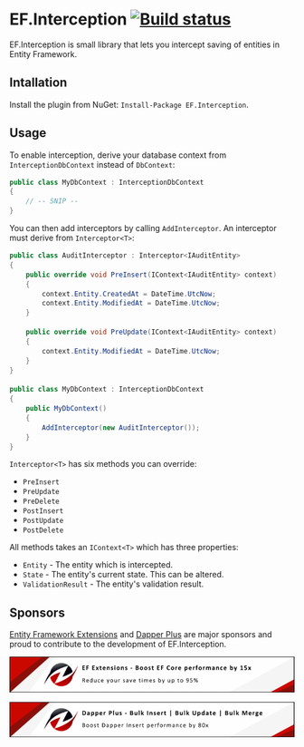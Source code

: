 # EF.Interception [![Build status](https://ci.appveyor.com/api/projects/status/701q9uw8kker5kqx)](https://ci.appveyor.com/project/khellang/ef-interception)

EF.Interception is small library that lets you intercept saving of entities in Entity Framework.

## Intallation

Install the plugin from NuGet: `Install-Package EF.Interception`.

## Usage

To enable interception, derive your database context from `InterceptionDbContext` instead of `DbContext`:

```csharp
public class MyDbContext : InterceptionDbContext
{
    // -- SNIP --
}
```

You can then add interceptors by calling `AddInterceptor`. An interceptor must derive from `Interceptor<T>`:

```csharp
public class AuditInterceptor : Interceptor<IAuditEntity>
{
    public override void PreInsert(IContext<IAuditEntity> context)
    {
        context.Entity.CreatedAt = DateTime.UtcNow;
        context.Entity.ModifiedAt = DateTime.UtcNow;
    }

    public override void PreUpdate(IContext<IAuditEntity> context)
    {
        context.Entity.ModifiedAt = DateTime.UtcNow;
    }
}

public class MyDbContext : InterceptionDbContext
{
    public MyDbContext()
    {
        AddInterceptor(new AuditInterceptor());
    }
}
```

`Interceptor<T>` has six methods you can override:
 - `PreInsert`
 - `PreUpdate`
 - `PreDelete`
 - `PostInsert`
 - `PostUpdate`
 - `PostDelete`

All methods takes an `IContext<T>` which has three properties:
 - `Entity` - The entity which is intercepted.
 - `State` - The entity's current state. This can be altered.
 - `ValidationResult` - The entity's validation result.

## Sponsors

[Entity Framework Extensions](https://entityframework-extensions.net/?utm_source=khellang&utm_medium=EF.Interception) and [Dapper Plus](https://dapper-plus.net/?utm_source=khellang&utm_medium=EF.Interception) are major sponsors and proud to contribute to the development of EF.Interception.

[![Entity Framework Extensions](https://raw.githubusercontent.com/khellang/khellang/refs/heads/master/.github/entity-framework-extensions-sponsor.png)](https://entityframework-extensions.net/bulk-insert?utm_source=khellang&utm_medium=EF.Interception)

[![Dapper Plus](https://raw.githubusercontent.com/khellang/khellang/refs/heads/master/.github/dapper-plus-sponsor.png)](https://dapper-plus.net/bulk-insert?utm_source=khellang&utm_medium=EF.Interception)
